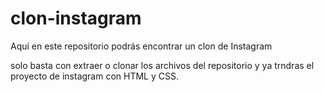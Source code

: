 # clon-instagram
Aquí en este repositorio podrás encontrar un clon de Instagram

solo basta con extraer o clonar los archivos del repositorio y ya trndras el proyecto de instagram con HTML y CSS.
